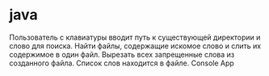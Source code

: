 # java

Пользователь с клавиатуры вводит путь к существующей директории и слово для поиска. 
Найти файлы, содержащие искомое слово и слить их содержимое в один файл. 
Вырезать всех запрещенные слова из созданного файла.
Список слов находится в файле.
Console App
